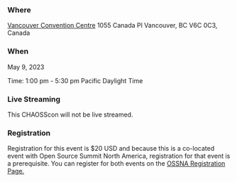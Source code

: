 ### Where

[Vancouver Convention Centre](https://www.vancouverconventioncentre.com/)
1055 Canada Pl
Vancouver, BC V6C 0C3, Canada

### When

May 9, 2023

Time: 1:00 pm - 5:30 pm Pacific Daylight Time


### Live Streaming

This CHAOSScon will not be live streamed.

### Registration

Registration for this event is $20 USD and because this is a co-located event with Open Source Summit North America, registration for that event is a prerequisite. You can register for both events on the [OSSNA Registration Page.](https://events.linuxfoundation.org/open-source-summit-north-america/register/)
